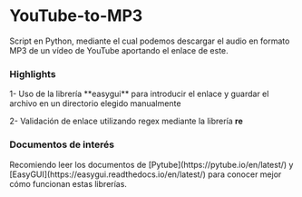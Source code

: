 # YouTube-to-MP3
Script en Python, mediante el cual podemos descargar el audio en formato MP3 de un vídeo de YouTube aportando el enlace de este.


<h3>Highlights</h3> 
1- Uso de la librería **easygui** para introducir el enlace y guardar el archivo en un directorio elegido manualmente

2- Validación de enlace utilizando regex mediante la librería **re**

<h3>Documentos de interés</h3> 
Recomiendo leer los documentos de [Pytube](https://pytube.io/en/latest/) y [EasyGUI](https://easygui.readthedocs.io/en/latest/) para conocer mejor cómo funcionan estas librerías.
